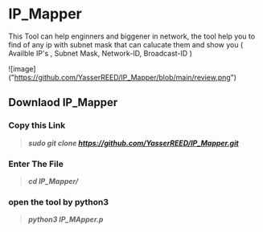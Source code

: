 # IP_Mapper
This Tool can help enginners and biggener in network, the tool help you to find of any ip with subnet mask that can calucate them and show you ( Availble IP's , Subnet Mask, Network-ID, Broadcast-ID )

![image] ("https://github.com/YasserREED/IP_Mapper/blob/main/review.png")

## Downlaod IP_Mapper

### Copy this Link
> ***sudo git clone https://github.com/YasserREED/IP_Mapper.git***

### Enter The File
> ***cd IP_Mapper/***

### open the tool by python3
> ***python3 IP_MApper.p***
